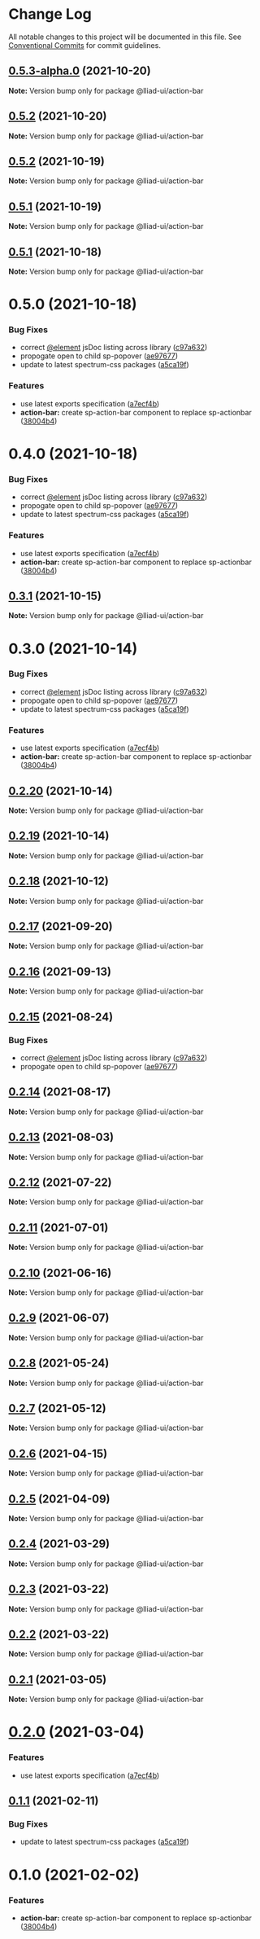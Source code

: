 # Change Log

All notable changes to this project will be documented in this file.
See [Conventional Commits](https://conventionalcommits.org) for commit guidelines.

## [0.5.3-alpha.0](https://github.com/gaoding-inc/Iliad-ui/compare/@lliad-ui/action-bar@0.5.2...@lliad-ui/action-bar@0.5.3-alpha.0) (2021-10-20)

**Note:** Version bump only for package @lliad-ui/action-bar





## [0.5.2](https://github.com/gaoding-inc/Iliad-ui/compare/@lliad-ui/action-bar@0.5.1...@lliad-ui/action-bar@0.5.2) (2021-10-20)

**Note:** Version bump only for package @lliad-ui/action-bar





## [0.5.2](https://github.com/gaoding-inc/Iliad-ui/compare/@lliad-ui/action-bar@0.5.1...@lliad-ui/action-bar@0.5.2) (2021-10-19)

**Note:** Version bump only for package @lliad-ui/action-bar





## [0.5.1](https://github.com/gaoding-inc/Iliad-ui/compare/@lliad-ui/action-bar@0.5.0...@lliad-ui/action-bar@0.5.1) (2021-10-19)

**Note:** Version bump only for package @lliad-ui/action-bar





## [0.5.1](https://github.com/gaoding-inc/Iliad-ui/compare/@lliad-ui/action-bar@0.5.0...@lliad-ui/action-bar@0.5.1) (2021-10-18)

**Note:** Version bump only for package @lliad-ui/action-bar





# 0.5.0 (2021-10-18)


### Bug Fixes

* correct [@element](https://github.com/element) jsDoc listing across library ([c97a632](https://github.com/gaoding-inc/Iliad-ui/commit/c97a6320c16a2b3053637e22bca0d56ce0cd5ae5))
* propogate open to child sp-popover ([ae97677](https://github.com/gaoding-inc/Iliad-ui/commit/ae97677d0db26f4ae68fa47fc561e58490adaf9b))
* update to latest spectrum-css packages ([a5ca19f](https://github.com/gaoding-inc/Iliad-ui/commit/a5ca19f67d5b3f0951667c4441d4d977bf1e0937))


### Features

* use latest exports specification ([a7ecf4b](https://github.com/gaoding-inc/Iliad-ui/commit/a7ecf4b6da7996f36a8a89f62cc2384709497008))
* **action-bar:** create sp-action-bar component to replace sp-actionbar ([38004b4](https://github.com/gaoding-inc/Iliad-ui/commit/38004b472a69302e3592add04b746ca01e44557d))





# 0.4.0 (2021-10-18)


### Bug Fixes

* correct [@element](https://github.com/element) jsDoc listing across library ([c97a632](https://github.com/gaoding-inc/Iliad-ui/commit/c97a6320c16a2b3053637e22bca0d56ce0cd5ae5))
* propogate open to child sp-popover ([ae97677](https://github.com/gaoding-inc/Iliad-ui/commit/ae97677d0db26f4ae68fa47fc561e58490adaf9b))
* update to latest spectrum-css packages ([a5ca19f](https://github.com/gaoding-inc/Iliad-ui/commit/a5ca19f67d5b3f0951667c4441d4d977bf1e0937))


### Features

* use latest exports specification ([a7ecf4b](https://github.com/gaoding-inc/Iliad-ui/commit/a7ecf4b6da7996f36a8a89f62cc2384709497008))
* **action-bar:** create sp-action-bar component to replace sp-actionbar ([38004b4](https://github.com/gaoding-inc/Iliad-ui/commit/38004b472a69302e3592add04b746ca01e44557d))





## [0.3.1](https://github.com/adobe/spectrum-web-components/compare/@lliad-ui/action-bar@0.3.0...@lliad-ui/action-bar@0.3.1) (2021-10-15)

**Note:** Version bump only for package @lliad-ui/action-bar

# 0.3.0 (2021-10-14)

### Bug Fixes

-   correct [@element](https://github.com/element) jsDoc listing across library ([c97a632](https://github.com/adobe/spectrum-web-components/commit/c97a6320c16a2b3053637e22bca0d56ce0cd5ae5))
-   propogate open to child sp-popover ([ae97677](https://github.com/adobe/spectrum-web-components/commit/ae97677d0db26f4ae68fa47fc561e58490adaf9b))
-   update to latest spectrum-css packages ([a5ca19f](https://github.com/adobe/spectrum-web-components/commit/a5ca19f67d5b3f0951667c4441d4d977bf1e0937))

### Features

-   use latest exports specification ([a7ecf4b](https://github.com/adobe/spectrum-web-components/commit/a7ecf4b6da7996f36a8a89f62cc2384709497008))
-   **action-bar:** create sp-action-bar component to replace sp-actionbar ([38004b4](https://github.com/adobe/spectrum-web-components/commit/38004b472a69302e3592add04b746ca01e44557d))

## [0.2.20](https://github.com/adobe/spectrum-web-components/compare/@lliad-ui/action-bar@0.2.18...@lliad-ui/action-bar@0.2.20) (2021-10-14)

**Note:** Version bump only for package @lliad-ui/action-bar

## [0.2.19](https://github.com/adobe/spectrum-web-components/compare/@lliad-ui/action-bar@0.2.18...@lliad-ui/action-bar@0.2.19) (2021-10-14)

**Note:** Version bump only for package @lliad-ui/action-bar

## [0.2.18](https://github.com/adobe/spectrum-web-components/compare/@lliad-ui/action-bar@0.2.17...@lliad-ui/action-bar@0.2.18) (2021-10-12)

**Note:** Version bump only for package @lliad-ui/action-bar

## [0.2.17](https://github.com/adobe/spectrum-web-components/compare/@lliad-ui/action-bar@0.2.16...@lliad-ui/action-bar@0.2.17) (2021-09-20)

**Note:** Version bump only for package @lliad-ui/action-bar

## [0.2.16](https://github.com/adobe/spectrum-web-components/compare/@lliad-ui/action-bar@0.2.15...@lliad-ui/action-bar@0.2.16) (2021-09-13)

**Note:** Version bump only for package @lliad-ui/action-bar

## [0.2.15](https://github.com/adobe/spectrum-web-components/compare/@lliad-ui/action-bar@0.2.14...@lliad-ui/action-bar@0.2.15) (2021-08-24)

### Bug Fixes

-   correct [@element](https://github.com/element) jsDoc listing across library ([c97a632](https://github.com/adobe/spectrum-web-components/commit/c97a6320c16a2b3053637e22bca0d56ce0cd5ae5))
-   propogate open to child sp-popover ([ae97677](https://github.com/adobe/spectrum-web-components/commit/ae97677d0db26f4ae68fa47fc561e58490adaf9b))

## [0.2.14](https://github.com/adobe/spectrum-web-components/compare/@lliad-ui/action-bar@0.2.13...@lliad-ui/action-bar@0.2.14) (2021-08-17)

**Note:** Version bump only for package @lliad-ui/action-bar

## [0.2.13](https://github.com/adobe/spectrum-web-components/compare/@lliad-ui/action-bar@0.2.12...@lliad-ui/action-bar@0.2.13) (2021-08-03)

**Note:** Version bump only for package @lliad-ui/action-bar

## [0.2.12](https://github.com/adobe/spectrum-web-components/compare/@lliad-ui/action-bar@0.2.11...@lliad-ui/action-bar@0.2.12) (2021-07-22)

**Note:** Version bump only for package @lliad-ui/action-bar

## [0.2.11](https://github.com/adobe/spectrum-web-components/compare/@lliad-ui/action-bar@0.2.10...@lliad-ui/action-bar@0.2.11) (2021-07-01)

**Note:** Version bump only for package @lliad-ui/action-bar

## [0.2.10](https://github.com/adobe/spectrum-web-components/compare/@lliad-ui/action-bar@0.2.9...@lliad-ui/action-bar@0.2.10) (2021-06-16)

**Note:** Version bump only for package @lliad-ui/action-bar

## [0.2.9](https://github.com/adobe/spectrum-web-components/compare/@lliad-ui/action-bar@0.2.8...@lliad-ui/action-bar@0.2.9) (2021-06-07)

**Note:** Version bump only for package @lliad-ui/action-bar

## [0.2.8](https://github.com/adobe/spectrum-web-components/compare/@lliad-ui/action-bar@0.2.7...@lliad-ui/action-bar@0.2.8) (2021-05-24)

**Note:** Version bump only for package @lliad-ui/action-bar

## [0.2.7](https://github.com/adobe/spectrum-web-components/compare/@lliad-ui/action-bar@0.2.6...@lliad-ui/action-bar@0.2.7) (2021-05-12)

**Note:** Version bump only for package @lliad-ui/action-bar

## [0.2.6](https://github.com/adobe/spectrum-web-components/compare/@lliad-ui/action-bar@0.2.5...@lliad-ui/action-bar@0.2.6) (2021-04-15)

**Note:** Version bump only for package @lliad-ui/action-bar

## [0.2.5](https://github.com/adobe/spectrum-web-components/compare/@lliad-ui/action-bar@0.2.4...@lliad-ui/action-bar@0.2.5) (2021-04-09)

**Note:** Version bump only for package @lliad-ui/action-bar

## [0.2.4](https://github.com/adobe/spectrum-web-components/compare/@lliad-ui/action-bar@0.2.3...@lliad-ui/action-bar@0.2.4) (2021-03-29)

**Note:** Version bump only for package @lliad-ui/action-bar

## [0.2.3](https://github.com/adobe/spectrum-web-components/compare/@lliad-ui/action-bar@0.2.2...@lliad-ui/action-bar@0.2.3) (2021-03-22)

**Note:** Version bump only for package @lliad-ui/action-bar

## [0.2.2](https://github.com/adobe/spectrum-web-components/compare/@lliad-ui/action-bar@0.2.1...@lliad-ui/action-bar@0.2.2) (2021-03-22)

**Note:** Version bump only for package @lliad-ui/action-bar

## [0.2.1](https://github.com/adobe/spectrum-web-components/compare/@lliad-ui/action-bar@0.2.0...@lliad-ui/action-bar@0.2.1) (2021-03-05)

**Note:** Version bump only for package @lliad-ui/action-bar

# [0.2.0](https://github.com/adobe/spectrum-web-components/compare/@lliad-ui/action-bar@0.1.1...@lliad-ui/action-bar@0.2.0) (2021-03-04)

### Features

-   use latest exports specification ([a7ecf4b](https://github.com/adobe/spectrum-web-components/commit/a7ecf4b6da7996f36a8a89f62cc2384709497008))

## [0.1.1](https://github.com/adobe/spectrum-web-components/compare/@lliad-ui/action-bar@0.1.0...@lliad-ui/action-bar@0.1.1) (2021-02-11)

### Bug Fixes

-   update to latest spectrum-css packages ([a5ca19f](https://github.com/adobe/spectrum-web-components/commit/a5ca19f67d5b3f0951667c4441d4d977bf1e0937))

# 0.1.0 (2021-02-02)

### Features

-   **action-bar:** create sp-action-bar component to replace sp-actionbar ([38004b4](https://github.com/adobe/spectrum-web-components/commit/38004b472a69302e3592add04b746ca01e44557d))
